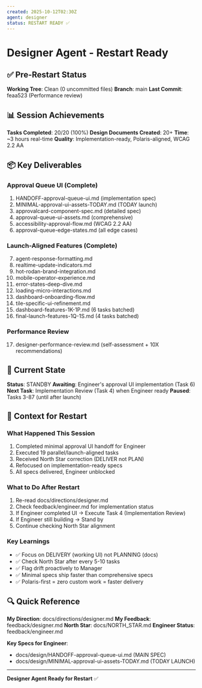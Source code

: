 ```yaml
---
created: 2025-10-12T02:30Z
agent: designer
status: RESTART READY ✅
---
```


# Designer Agent - Restart Ready

## ✅ Pre-Restart Status

**Working Tree**: Clean (0 uncommitted files)
**Branch**: main
**Last Commit**: feaa523 (Performance review)

## 📊 Session Achievements

**Tasks Completed**: 20/20 (100%)
**Design Documents Created**: 20+
**Time**: ~3 hours real-time
**Quality**: Implementation-ready, Polaris-aligned, WCAG 2.2 AA

## 📦 Key Deliverables

### Approval Queue UI (Complete)

1. HANDOFF-approval-queue-ui.md (implementation spec)
2. MINIMAL-approval-ui-assets-TODAY.md (TODAY launch)
3. approvalcard-component-spec.md (detailed spec)
4. approval-queue-ui-assets.md (comprehensive)
5. accessibility-approval-flow.md (WCAG 2.2 AA)
6. approval-queue-edge-states.md (all edge cases)

### Launch-Aligned Features (Complete)

7. agent-response-formatting.md
8. realtime-update-indicators.md
9. hot-rodan-brand-integration.md
10. mobile-operator-experience.md
11. error-states-deep-dive.md
12. loading-micro-interactions.md
13. dashboard-onboarding-flow.md
14. tile-specific-ui-refinement.md
15. dashboard-features-1K-1P.md (6 tasks batched)
16. final-launch-features-1Q-1S.md (4 tasks batched)

### Performance Review

17. designer-performance-review.md (self-assessment + 10X recommendations)

## 🎯 Current State

**Status**: STANDBY
**Awaiting**: Engineer's approval UI implementation (Task 6)
**Next Task**: Implementation Review (Task 4) when Engineer ready
**Paused**: Tasks 3-87 (until after launch)

## 🚀 Context for Restart

### What Happened This Session

1. Completed minimal approval UI handoff for Engineer
2. Executed 19 parallel/launch-aligned tasks
3. Received North Star correction (DELIVER not PLAN)
4. Refocused on implementation-ready specs
5. All specs delivered, Engineer unblocked

### What to Do After Restart

1. Re-read docs/directions/designer.md
2. Check feedback/engineer.md for implementation status
3. If Engineer completed UI → Execute Task 4 (Implementation Review)
4. If Engineer still building → Stand by
5. Continue checking North Star alignment

### Key Learnings

- ✅ Focus on DELIVERY (working UI) not PLANNING (docs)
- ✅ Check North Star after every 5-10 tasks
- ✅ Flag drift proactively to Manager
- ✅ Minimal specs ship faster than comprehensive specs
- ✅ Polaris-first = zero custom work = faster delivery

## 🔍 Quick Reference

**My Direction**: docs/directions/designer.md
**My Feedback**: feedback/designer.md
**North Star**: docs/NORTH_STAR.md
**Engineer Status**: feedback/engineer.md

**Key Specs for Engineer**:

- docs/design/HANDOFF-approval-queue-ui.md (MAIN SPEC)
- docs/design/MINIMAL-approval-ui-assets-TODAY.md (TODAY LAUNCH)

---

**Designer Agent Ready for Restart** ✅
